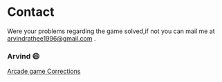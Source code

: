# Contact

Were your problems regarding the game solved,if not you can mail me at arvindrathee1996@gmail.com .

### Arvind :smile:


[Arcade game Corrections](https://docs.google.com/document/d/19YhM2gF_8b6csbvVpuarFRycq7Hc3M9qIURMhHYAXYY)
